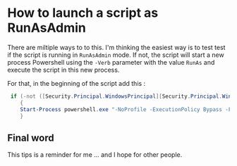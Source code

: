 # How to launch a script as RunAsAdmin

There are miltiple ways to to this. I'm thinking the easiest way is to test test if the script is running in ````RunAsAdmin```` mode. 
If not, the script will start a new process Powershell using the ````-Verb```` parameter with the value ````RunAs```` and execute the script in this new process. 

For that, in the beginning of the script add this : 

````powershell
 if (-not ([Security.Principal.WindowsPrincipal][Security.Principal.WindowsIdentity]::GetCurrent()).IsInRole([Security.Principal.WindowsBuiltInRole] "Administrator")) 
    { 
    Start-Process powershell.exe "-NoProfile -ExecutionPolicy Bypass -File `"$PSCommandPath`"" -Verb RunAs; exit 
    }
````
## Final word
This tips is a reminder for me ... and I hope for other people. 






